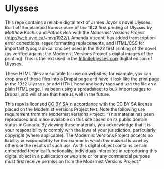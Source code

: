 Ulysses
=======
This repo contains a reliable digital text of James Joyce's novel Ulysses. Built off the plaintext transcription of the 1922 first printing of Ulysses by *Matthew Kochis* and *Patrick Belk* with the *Modernist Versions Project* (http://web.uvic.ca/~mvp1922/), Amanda Visconti has added transcription-error corrections, regex formatting replacements, and HTML/CSS for important typographical choices used in the 1922 first printing of the novel (as verified against the Modernist Versions Project's digital images of the printing). This is the text used in the [InfiniteUlysses.com](http://www.InfiniteUlysses.com) digital edition of Ulysses.

These HTML files are suitable for use on websites; for example, you can drop any of these files into a Drupal page and have it look like the print page in the 1922 Ulysses, or add HTML head and body tags and use the file as a plain HTML page. I've been using a spreadsheet to bulk import pages to Drupal, and will share that here as well in the future.

This repo is licensed [CC BY SA](https://creativecommons.org/licenses/by-nc-sa/3.0/) in accordance with the CC BY SA license placed on the Modernist Versions Project text. Note the following use requirement from the Modernist Versions Project:
"This material has been reproduced and made available on this site based on its public domain status in Canada. By viewing these materials, you acknowledge that it is your responsibility to comply with the laws of your jurisdiction, particularly copyright (where applicable). The Modernist Versions Project accepts no liability or responsibility for the manner in which the material is used by others or the results of such use. As this digital object contains certain embedded technical functionality, individuals interested in reproducing this digital object in a publication or web site or for any commercial purpose must first receive permission from the Modernist Versions Project."
